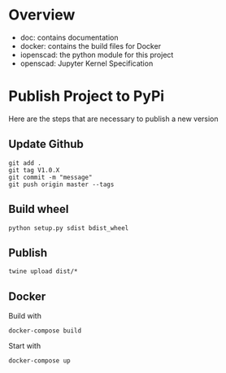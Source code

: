 # Overview
- doc: contains documentation
- docker: contains the build files for Docker
- iopenscad: the python module for this project
- openscad: Jupyter Kernel Specification

# Publish Project to PyPi
Here are the steps that are necessary to publish a new version

## Update Github
```
git add .
git tag V1.0.X
git commit -m "message"
git push origin master --tags
```

## Build wheel
```
python setup.py sdist bdist_wheel
```

## Publish
```
twine upload dist/*
```

## Docker
Build with 
```
docker-compose build
```
Start with
```
docker-compose up
```
